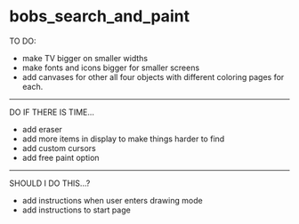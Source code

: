 # bobs_search_and_paint

TO DO:
- make TV bigger on smaller widths
- make fonts and icons bigger for smaller screens
- add canvases for other all four objects with different coloring pages for each.

----

DO IF THERE IS TIME...
- add eraser
- add more items in display to make things harder to find
- add custom cursors
- add free paint option

----

SHOULD I DO THIS...?
- add instructions when user enters drawing mode
- add instructions to start page
